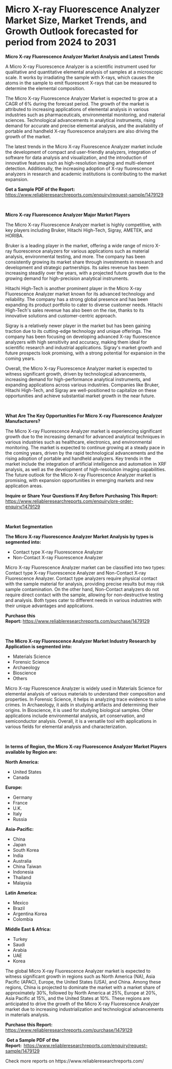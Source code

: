 <p><h1>Micro X-ray Fluorescence Analyzer Market Size, Market Trends, and Growth Outlook forecasted for period from 2024 to 2031</h1></p><p><strong>Micro X-ray Fluorescence Analyzer Market Analysis and Latest Trends</strong></p>
<p><p>A Micro X-ray Fluorescence Analyzer is a scientific instrument used for qualitative and quantitative elemental analysis of samples at a microscopic scale. It works by irradiating the sample with X-rays, which causes the atoms in the sample to emit fluorescent X-rays that can be measured to determine the elemental composition.</p><p>The Micro X-ray Fluorescence Analyzer Market is expected to grow at a CAGR of 6% during the forecast period. The growth of the market is attributed to increasing applications of elemental analysis in various industries such as pharmaceuticals, environmental monitoring, and material sciences. Technological advancements in analytical instruments, rising demand for accurate and precise elemental analysis, and the availability of portable and handheld X-ray fluorescence analyzers are also driving the growth of the market.</p><p>The latest trends in the Micro X-ray Fluorescence Analyzer market include the development of compact and user-friendly analyzers, integration of software for data analysis and visualization, and the introduction of innovative features such as high-resolution imaging and multi-element detection. Additionally, the increasing adoption of X-ray fluorescence analyzers in research and academic institutions is contributing to the market expansion.</p></p>
<p><strong>Get a Sample PDF of the Report:&nbsp;</strong> <a href="https://www.reliableresearchreports.com/enquiry/request-sample/1479129">https://www.reliableresearchreports.com/enquiry/request-sample/1479129</a></p>
<p>&nbsp;</p>
<p><strong>Micro X-ray Fluorescence Analyzer Major Market Players</strong></p>
<p><p>The Micro X-ray Fluorescence Analyzer market is highly competitive, with key players including Bruker, Hitachi High-Tech, Sigray, AMETEK, and HORIBA. </p><p>Bruker is a leading player in the market, offering a wide range of micro X-ray fluorescence analyzers for various applications such as material analysis, environmental testing, and more. The company has been consistently growing its market share through investments in research and development and strategic partnerships. Its sales revenue has been increasing steadily over the years, with a projected future growth due to the growing demand for high-precision analytical instruments.</p><p>Hitachi High-Tech is another prominent player in the Micro X-ray Fluorescence Analyzer market known for its advanced technology and reliability. The company has a strong global presence and has been expanding its product portfolio to cater to diverse customer needs. Hitachi High-Tech's sales revenue has also been on the rise, thanks to its innovative solutions and customer-centric approach.</p><p>Sigray is a relatively newer player in the market but has been gaining traction due to its cutting-edge technology and unique offerings. The company has been focusing on developing advanced X-ray fluorescence analyzers with high sensitivity and accuracy, making them ideal for scientific research and industrial applications. Sigray's market growth and future prospects look promising, with a strong potential for expansion in the coming years.</p><p>Overall, the Micro X-ray Fluorescence Analyzer market is expected to witness significant growth, driven by technological advancements, increasing demand for high-performance analytical instruments, and expanding applications across various industries. Companies like Bruker, Hitachi High-Tech, and Sigray are well-positioned to capitalize on these opportunities and achieve substantial market growth in the near future.</p></p>
<p>&nbsp;</p>
<p><strong>What Are The Key Opportunities For Micro X-ray Fluorescence Analyzer Manufacturers?</strong></p>
<p><p>The Micro X-ray Fluorescence Analyzer market is experiencing significant growth due to the increasing demand for advanced analytical techniques in various industries such as healthcare, electronics, and environmental monitoring. The market is expected to continue growing at a steady pace in the coming years, driven by the rapid technological advancements and the rising adoption of portable and handheld analyzers. Key trends in the market include the integration of artificial intelligence and automation in XRF analysis, as well as the development of high-resolution imaging capabilities. The future outlook for the Micro X-ray Fluorescence Analyzer market is promising, with expansion opportunities in emerging markets and new application areas.</p></p>
<p><strong>Inquire or Share Your Questions If Any Before Purchasing This Report:</strong> <a href="https://www.reliableresearchreports.com/enquiry/pre-order-enquiry/1479129">https://www.reliableresearchreports.com/enquiry/pre-order-enquiry/1479129</a></p>
<p>&nbsp;</p>
<p><strong>Market Segmentation</strong></p>
<p><strong>The Micro X-ray Fluorescence Analyzer Market Analysis by types is segmented into:</strong></p>
<p><ul><li>Contact type X-ray Fluorescence Analyzer</li><li>Non-Contact X-ray Fluorescence Analyzer</li></ul></p>
<p><p>Micro X-ray Fluorescence Analyzer market can be classified into two types: Contact type X-ray Fluorescence Analyzer and Non-Contact X-ray Fluorescence Analyzer. Contact type analyzers require physical contact with the sample material for analysis, providing precise results but may risk sample contamination. On the other hand, Non-Contact analyzers do not require direct contact with the sample, allowing for non-destructive testing and analysis. Both types cater to different needs in various industries with their unique advantages and applications.</p></p>
<p><strong>Purchase this Report:&nbsp;</strong><a href="https://www.reliableresearchreports.com/purchase/1479129">https://www.reliableresearchreports.com/purchase/1479129</a></p>
<p>&nbsp;</p>
<p><strong>The Micro X-ray Fluorescence Analyzer Market Industry Research by Application is segmented into:</strong></p>
<p><ul><li>Materials Science</li><li>Forensic Science</li><li>Archaeology</li><li>Bioscience</li><li>Others</li></ul></p>
<p><p>Micro X-ray Fluorescence Analyzer is widely used in Materials Science for elemental analysis of various materials to understand their composition and properties. In Forensic Science, it helps in analyzing trace evidence to solve crimes. In Archaeology, it aids in studying artifacts and determining their origins. In Bioscience, it is used for studying biological samples. Other applications include environmental analysis, art conservation, and semiconductor analysis. Overall, it is a versatile tool with applications in various fields for elemental analysis and characterization.</p></p>
<p>&nbsp;</p>
<p><strong>In terms of Region, the Micro X-ray Fluorescence Analyzer Market Players available by Region are:</strong></p>
<p>
    <p> <strong> North America: </strong>
        <ul>
            <li>United States</li>
            <li>Canada</li>
        </ul>
        </p> 
    <p> <strong> Europe: </strong>
        <ul>
            <li>Germany</li>
            <li>France</li>
            <li>U.K.</li>
            <li>Italy</li>
            <li>Russia</li>
        </ul>
        </p> 
    <p> <strong> Asia-Pacific: </strong>
        <ul>
            <li>China</li>
            <li>Japan</li>
            <li>South Korea</li>
            <li>India</li>
            <li>Australia</li>
            <li>China Taiwan</li>
            <li>Indonesia</li>
            <li>Thailand</li>
            <li>Malaysia</li>
        </ul>
        </p> 
    <p> <strong> Latin America: </strong>
        <ul>
            <li>Mexico</li>
            <li>Brazil</li>
            <li>Argentina Korea</li>
            <li>Colombia</li>
        </ul>
        </p> 
    <p> <strong> Middle East & Africa: </strong>
        <ul>
            <li>Turkey</li>
            <li>Saudi</li>
            <li>Arabia</li>
            <li>UAE</li>
            <li>Korea</li>
        </ul>
    </p>
    </p>
<p><p>The global Micro X-ray Fluorescence Analyzer market is expected to witness significant growth in regions such as North America (NA), Asia Pacific (APAC), Europe, the United States (USA), and China. Among these regions, China is projected to dominate the market with a market share of approximately 30%, followed by North America at 25%, Europe at 20%, Asia Pacific at 15%, and the United States at 10%. These regions are anticipated to drive the growth of the Micro X-ray Fluorescence Analyzer market due to increasing industrialization and technological advancements in materials analysis.</p></p>
<p><strong>Purchase this Report: </strong><a href="https://www.reliableresearchreports.com/purchase/1479129">https://www.reliableresearchreports.com/purchase/1479129</a></p>
<p>&nbsp;<strong>Get a Sample PDF of the Report:&nbsp;&nbsp;</strong><a href="https://www.reliableresearchreports.com/enquiry/request-sample/1479129">https://www.reliableresearchreports.com/enquiry/request-sample/1479129</a></p>
<p><strong></strong></p>
<p>Check more reports on https://www.reliableresearchreports.com/</p>